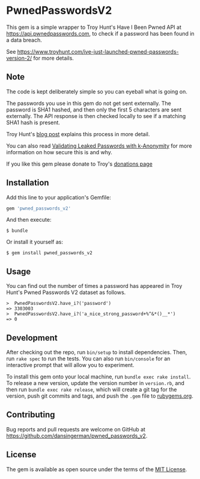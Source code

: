 # PwnedPasswordsV2

This gem is a simple wrapper to Troy Hunt's Have I Been Pwned API at https://api.pwnedpasswords.com, to check if a password has been found in a data breach.

See https://www.troyhunt.com/ive-just-launched-pwned-passwords-version-2/ for more details.

## Note

The code is kept deliberately simple so you can eyeball what is going on.

The passwords you use in this gem do not get sent externally. The password is SHA1 hashed, and then only the first 5 characters are sent externally. The API response is then checked locally to see if a matching SHA1 hash is present.

Troy Hunt's [blog post](https://www.troyhunt.com/ive-just-launched-pwned-passwords-version-2/#cloudflareprivacyandkanonymity) explains this process in more detail.

You can also read [Validating Leaked Passwords with k-Anonymity](https://blog.cloudflare.com/validating-leaked-passwords-with-k-anonymity/) for more information on how secure this is and why.

If you like this gem please donate to Troy's [donations page](https://haveibeenpwned.com/Donate)

## Installation

Add this line to your application's Gemfile:

```ruby
gem 'pwned_passwords_v2'
```

And then execute:

    $ bundle

Or install it yourself as:

    $ gem install pwned_passwords_v2

## Usage

You can find out the number of times a password has appeared in Troy Hunt's Pwned Passwords V2 dataset as follows.


```
>  PwnedPasswordsV2.have_i?('password')
=> 3303003
>  PwnedPasswordsV2.have_i?('a_nice_strong_password+%^&*()__*')
=> 0
```

## Development

After checking out the repo, run `bin/setup` to install dependencies. Then, run `rake spec` to run the tests. You can also run `bin/console` for an interactive prompt that will allow you to experiment.

To install this gem onto your local machine, run `bundle exec rake install`. To release a new version, update the version number in `version.rb`, and then run `bundle exec rake release`, which will create a git tag for the version, push git commits and tags, and push the `.gem` file to [rubygems.org](https://rubygems.org).

## Contributing

Bug reports and pull requests are welcome on GitHub at https://github.com/dansingerman/pwned_passwords_v2.

## License

The gem is available as open source under the terms of the [MIT License](http://opensource.org/licenses/MIT).

